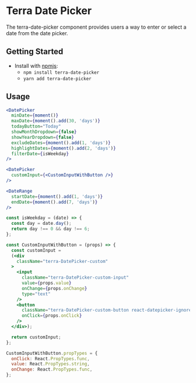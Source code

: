 # Terra Date Picker

The terra-date-picker component provides users a way to enter or select a date from the date picker.

## Getting Started

- Install with [npmjs](https://www.npmjs.com):
  - `npm install terra-date-picker` 
  - `yarn add terra-date-picker` 

## Usage

```jsx
<DatePicker
  minDate={moment()}
  maxDate={moment().add(30, 'days')}
  todayButton="Today"
  showMonthDropdown={false}
  showYearDropdown={false}
  excludeDates={moment().add(1, 'days')}
  highlightDates={moment().add(2, 'days')}
  filterDate={isWeekday}
/>

<DatePicker
  customInput={<CustomInputWithButton />}
/>

<DateRange
  startDate={moment().add(1, 'days')}
  endDate={moment().add(7, 'days')}
/>

const isWeekday = (date) => {
  const day = date.day();
  return day !== 0 && day !== 6;
};

const CustomInputWithButton = (props) => {
  const customInput =
  (<div
    className="terra-DatePicker-custom"
  >
    <input
      className="terra-DatePicker-custom-input"
      value={props.value}
      onChange={props.onChange}
      type="text"
    />
    <button
      className="terra-DatePicker-custom-button react-datepicker-ignore-onclickoutside"
      onClick={props.onClick}
    />
  </div>);

  return customInput;
};

CustomInputWithButton.propTypes = {
  onClick: React.PropTypes.func,
  value: React.PropTypes.string,
  onChange: React.PropTypes.func,
};
```
